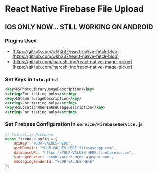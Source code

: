 # React Native Firebase File Upload

## IOS ONLY NOW... STILL WORKING ON ANDROID

### Plugins Used

- [https://github.com/wkh237/react-native-fetch-blob](https://github.com/wkh237/react-native-fetch-blob)
- [https://github.com/marcshilling/react-native-image-picker](https://github.com/marcshilling/react-native-image-picker)

### Set Keys in `Info.plist`
```xml
<key>NSPhotoLibraryUsageDescription</key>
<string>For testing only</string>
<key>NSCameraUsageDescription</key>
<string>For testing only</string>
<key>NSLocationWhenInUseUsageDescription</key>
<string>For testing only</string>
```

### Set Firebase Configuration in  `service/FirebaseService.js`
```javascript
// Initialize Firebase
const firebaseConfig = {
    apiKey: "YOUR-VALUES-HERE",
    authDomain: "YOUR-VALUES-HERE.firebaseapp.com",
    databaseURL: "https://YOUR-VALUES-HERE.firebaseio.com",
    storageBucket: "YOUR-VALUES-HERE.appspot.com",
    messagingSenderId: "YOUR-VALUES-HERE"
};
```